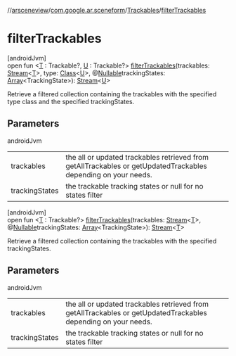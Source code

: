 //[arsceneview](../../../index.md)/[com.google.ar.sceneform](../index.md)/[Trackables](index.md)/[filterTrackables](filter-trackables.md)

# filterTrackables

[androidJvm]\
open fun &lt;[T](filter-trackables.md) : Trackable?, [U](filter-trackables.md) : Trackable?&gt; [filterTrackables](filter-trackables.md)(trackables: [Stream](https://developer.android.com/reference/kotlin/java/util/stream/Stream.html)&lt;[T](https://developer.android.com/reference/kotlin/java/lang/Enum.html#valueof)&gt;, type: [Class](https://developer.android.com/reference/kotlin/java/lang/Class.html)&lt;[U](filter-trackables.md)&gt;, @[Nullable](https://developer.android.com/reference/kotlin/androidx/annotation/Nullable.html)trackingStates: [Array](https://kotlinlang.org/api/latest/jvm/stdlib/kotlin/-array/index.html)&lt;TrackingState&gt;): [Stream](https://developer.android.com/reference/kotlin/java/util/stream/Stream.html)&lt;[U](filter-trackables.md)&gt;

Retrieve a filtered collection containing the trackables with the specified type class and the specified trackingStates.

## Parameters

androidJvm

| | |
|---|---|
| trackables | the all or updated trackables retrieved from getAllTrackables or getUpdatedTrackables depending on your needs. |
| trackingStates | the trackable tracking states or null for no states filter |

[androidJvm]\
open fun &lt;[T](filter-trackables.md) : Trackable?&gt; [filterTrackables](filter-trackables.md)(trackables: [Stream](https://developer.android.com/reference/kotlin/java/util/stream/Stream.html)&lt;[T](https://developer.android.com/reference/kotlin/java/lang/Enum.html#valueof)&gt;, @[Nullable](https://developer.android.com/reference/kotlin/androidx/annotation/Nullable.html)trackingStates: [Array](https://kotlinlang.org/api/latest/jvm/stdlib/kotlin/-array/index.html)&lt;TrackingState&gt;): [Stream](https://developer.android.com/reference/kotlin/java/util/stream/Stream.html)&lt;[T](https://developer.android.com/reference/kotlin/java/lang/Enum.html#valueof)&gt;

Retrieve a filtered collection containing the trackables with the specified trackingStates.

## Parameters

androidJvm

| | |
|---|---|
| trackables | the all or updated trackables retrieved from getAllTrackables or getUpdatedTrackables depending on your needs. |
| trackingStates | the trackable tracking states or null for no states filter |
